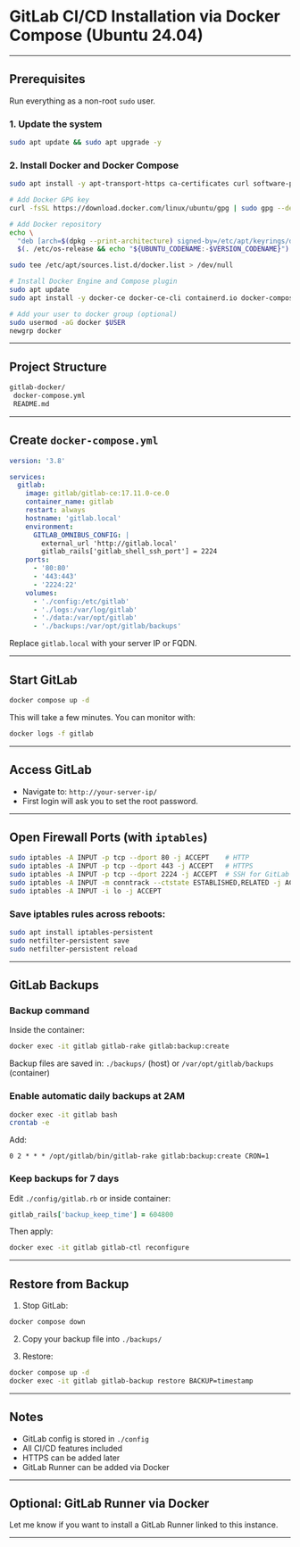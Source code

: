 #  GitLab CI/CD Installation via Docker Compose (Ubuntu 24.04)

---

##  Prerequisites

Run everything as a non-root `sudo` user.

### 1. Update the system
```bash
sudo apt update && sudo apt upgrade -y
```

### 2. Install Docker and Docker Compose
```bash
sudo apt install -y apt-transport-https ca-certificates curl software-properties-common gnupg

# Add Docker GPG key
curl -fsSL https://download.docker.com/linux/ubuntu/gpg | sudo gpg --dearmor -o /usr/share/keyrings/docker.gpg

# Add Docker repository
echo \
  "deb [arch=$(dpkg --print-architecture) signed-by=/etc/apt/keyrings/docker.asc] https://download.docker.com/linux/ubuntu \
  $(. /etc/os-release && echo "${UBUNTU_CODENAME:-$VERSION_CODENAME}") stable" | \

sudo tee /etc/apt/sources.list.d/docker.list > /dev/null

# Install Docker Engine and Compose plugin
sudo apt update
sudo apt install -y docker-ce docker-ce-cli containerd.io docker-compose-plugin

# Add your user to docker group (optional)
sudo usermod -aG docker $USER
newgrp docker
```

---

##  Project Structure

```bash
gitlab-docker/
 docker-compose.yml
 README.md
```

---

##  Create `docker-compose.yml`

```yaml
version: '3.8'

services:
  gitlab:
    image: gitlab/gitlab-ce:17.11.0-ce.0
    container_name: gitlab
    restart: always
    hostname: 'gitlab.local'
    environment:
      GITLAB_OMNIBUS_CONFIG: |
        external_url 'http://gitlab.local'
        gitlab_rails['gitlab_shell_ssh_port'] = 2224
    ports:
      - '80:80'
      - '443:443'
      - '2224:22'
    volumes:
      - './config:/etc/gitlab'
      - './logs:/var/log/gitlab'
      - './data:/var/opt/gitlab'
      - './backups:/var/opt/gitlab/backups'
```

Replace `gitlab.local` with your server IP or FQDN.

---

##  Start GitLab

```bash
docker compose up -d
```

This will take a few minutes. You can monitor with:

```bash
docker logs -f gitlab
```

---

##  Access GitLab

- Navigate to: `http://your-server-ip/`
- First login will ask you to set the root password.

---

##  Open Firewall Ports (with `iptables`)

```bash
sudo iptables -A INPUT -p tcp --dport 80 -j ACCEPT    # HTTP
sudo iptables -A INPUT -p tcp --dport 443 -j ACCEPT   # HTTPS
sudo iptables -A INPUT -p tcp --dport 2224 -j ACCEPT  # SSH for GitLab
sudo iptables -A INPUT -m conntrack --ctstate ESTABLISHED,RELATED -j ACCEPT
sudo iptables -A INPUT -i lo -j ACCEPT
```

### Save iptables rules across reboots:

```bash
sudo apt install iptables-persistent
sudo netfilter-persistent save
sudo netfilter-persistent reload
```

---

##  GitLab Backups

###  Backup command

Inside the container:

```bash
docker exec -it gitlab gitlab-rake gitlab:backup:create
```

Backup files are saved in: `./backups/` (host) or `/var/opt/gitlab/backups` (container)

###  Enable automatic daily backups at 2AM

```bash
docker exec -it gitlab bash
crontab -e
```

Add:

```cron
0 2 * * * /opt/gitlab/bin/gitlab-rake gitlab:backup:create CRON=1
```

###  Keep backups for 7 days

Edit `./config/gitlab.rb` or inside container:

```ruby
gitlab_rails['backup_keep_time'] = 604800
```

Then apply:

```bash
docker exec -it gitlab gitlab-ctl reconfigure
```

---

##  Restore from Backup

1. Stop GitLab:
```bash
docker compose down
```

2. Copy your backup file into `./backups/`

3. Restore:
```bash
docker compose up -d
docker exec -it gitlab gitlab-backup restore BACKUP=timestamp
```

---

##  Notes

- GitLab config is stored in `./config`
- All CI/CD features included
- HTTPS can be added later
- GitLab Runner can be added via Docker

---

##  Optional: GitLab Runner via Docker

Let me know if you want to install a GitLab Runner linked to this instance.

---
